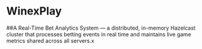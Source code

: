 # WinexPlay

##A Real-Time Bet Analytics System — a distributed, in-memory Hazelcast cluster that processes betting events in real time and maintains live game metrics shared across all servers.x
